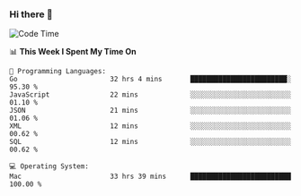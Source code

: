 ### Hi there 👋

<!--
**CrazyCollin/crazycollin** is a ✨ _special_ ✨ repository because its `README.md` (this file) appears on your GitHub profile.

Here are some ideas to get you started:

- 🔭 I’m currently working on ...
- 🌱 I’m currently learning ...
- 👯 I’m looking to collaborate on ...
- 🤔 I’m looking for help with ...
- 💬 Ask me about ...
- 📫 How to reach me: ...
- 😄 Pronouns: ...
- ⚡ Fun fact: ...
-->

<!--START_SECTION:waka-->
![Code Time](http://img.shields.io/badge/Code%20Time-2%2C601%20hrs%2036%20mins-blue)

📊 **This Week I Spent My Time On** 

```text
💬 Programming Languages: 
Go                       32 hrs 4 mins       ████████████████████████░   95.30 % 
JavaScript               22 mins             ░░░░░░░░░░░░░░░░░░░░░░░░░   01.10 % 
JSON                     21 mins             ░░░░░░░░░░░░░░░░░░░░░░░░░   01.06 % 
XML                      12 mins             ░░░░░░░░░░░░░░░░░░░░░░░░░   00.62 % 
SQL                      12 mins             ░░░░░░░░░░░░░░░░░░░░░░░░░   00.62 % 

💻 Operating System: 
Mac                      33 hrs 39 mins      █████████████████████████   100.00 % 
```


<!--END_SECTION:waka-->
